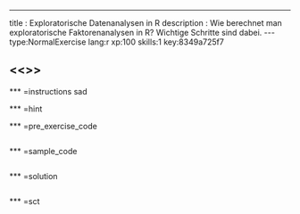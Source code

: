---
title       : Exploratorische Datenanalysen in R
description : Wie berechnet man exploratorische Faktorenanalysen in R? Wichtige Schritte sind dabei. 
--- type:NormalExercise lang:r xp:100 skills:1 key:8349a725f7
## <<<New Exercise>>>


*** =instructions
sad

*** =hint

*** =pre_exercise_code
```{r}

```

*** =sample_code
```{r}

```

*** =solution
```{r}

```

*** =sct
```{r}

```
